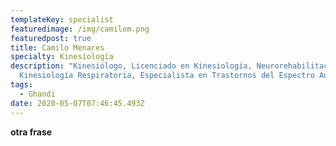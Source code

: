 ```yaml
---
templateKey: specialist
featuredimage: /img/camilom.png
featuredpost: true
title: Camilo Menares
specialty: Kinesiología
description: "Kinesiólogo, Licenciado en Kinesiología, Neurorehabilitación,
  Kinesiología Respiratoria, Especialista en Trastornos del Espectro Autista. "
tags:
  - Ghandi
date: 2020-05-07T07:46:45.493Z
---
```

**otra frase**